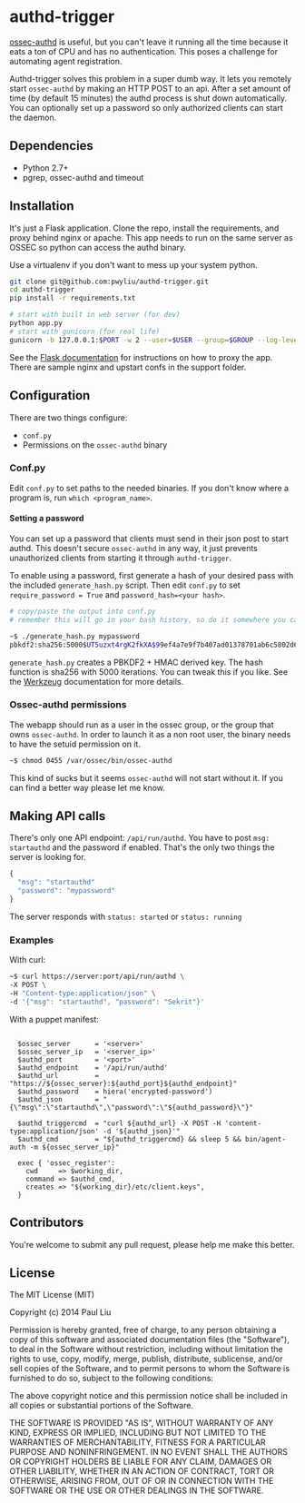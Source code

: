 # authd-trigger
[ossec-authd](http://ossec-docs.readthedocs.org/en/latest/programs/ossec-authd.html) is useful, but you can't leave it running all the time because
it eats a ton of CPU and has no authentication. This poses a challenge for
automating agent registration.

Authd-trigger solves this problem in a super dumb way. It lets you remotely start
`ossec-authd` by making an HTTP POST to an api. After a set amount of
time (by default 15 minutes) the authd process is shut down automatically. You
can optionally set up a password so only authorized clients can start the daemon.

## Dependencies
* Python 2.7+
* pgrep, ossec-authd and timeout

## Installation
It's just a Flask application. Clone the repo, install the requirements, and
proxy behind nginx or apache. This app needs to run on the same server as OSSEC
so python can access the authd binary.

Use a virtualenv if you don't want to mess up your system python.

```bash
git clone git@github.com:pwyliu/authd-trigger.git
cd authd-trigger
pip install -r requirements.txt

# start with built in web server (for dev)
python app.py
# start with gunicorn (for real life)
gunicorn -b 127.0.0.1:$PORT -w 2 --user=$USER --group=$GROUP --log-level=$LOGLEVEL app:run
```

See the [Flask documentation](http://flask.pocoo.org/docs/deploying/) for instructions on how to proxy the app. There are
sample nginx and upstart confs in the support folder.

## Configuration
There are two things configure:

* `conf.py`
* Permissions on the `ossec-authd` binary

### Conf.py
Edit `conf.py` to set paths to the needed binaries. If you don't know where a
program is, run `which <program_name>`.

#### Setting a password
You can set up a password that clients must send in their json post to
start authd. This doesn't secure `ossec-authd` in any way, it just prevents
unauthorized clients from starting it through `authd-trigger`.

To enable using a password, first generate a hash of your desired pass with the
included `generate_hash.py` script. Then edit `conf.py` to set
`require_password = True` and `password_hash=<your hash>`.

```bash
# copy/paste the output into conf.py
# remember this will go in your bash history, so do it somewhere you can erase it.

~$ ./generate_hash.py mypassword
pbkdf2:sha256:5000$UT5uzxt4rgK2fkXA$99ef4a7e9f7b407ad01378701ab6c5802d63507ab43b26c56be5aa81a3e02cd6
```

`generate_hash.py` creates a PBKDF2 + HMAC derived key. The hash function is
sha256 with 5000 iterations. You can tweak this if you like. See the [Werkzeug](http://werkzeug.pocoo.org/docs/utils/)
documentation for more details.

### Ossec-authd permissions
The webapp should run as a user in the ossec group, or the group that owns
`ossec-authd`. In order to launch it as a non root user, the binary needs to
have the setuid permission on it.

```bash
~$ chmod 0455 /var/ossec/bin/ossec-authd
```

This kind of sucks but it seems `ossec-authd` will not start without it. If you can
find a better way please let me know.

## Making API calls
There's only one API endpoint: `/api/run/authd`. You have to post
`msg: startauthd` and the password if enabled. That's the only two things the
server is looking for.

```javascript
{
  "msg": "startauthd"
  "password": "mypassword"
}
```

The server responds with `status: started` or `status: running`

### Examples
With curl:

```bash
~$ curl https://server:port/api/run/authd \
-X POST \
-H "Content-type:application/json" \
-d '{"msg": "startauthd", "password": "Sekrit"}'
```

With a puppet manifest:
```puppet

  $ossec_server      = '<server>'
  $ossec_server_ip   = '<server_ip>'
  $authd_port        = '<port>'
  $authd_endpoint    = '/api/run/authd'
  $authd_url         = "https://${ossec_server}:${authd_port}${authd_endpoint}"
  $authd_password    = hiera('encrypted-password')
  $authd_json        = "{\"msg\":\"startauthd\",\"password\":\"${authd_password}\"}"

  $authd_triggercmd  = "curl ${authd_url} -X POST -H 'content-type:application/json' -d '${authd_json}'"
  $authd_cmd         = "${authd_triggercmd} && sleep 5 && bin/agent-auth -m ${ossec_server_ip}"

  exec { 'ossec_register':
    cwd     => $working_dir,
    command => $authd_cmd,
    creates => "${working_dir}/etc/client.keys",
  }
```

## Contributors
You're welcome to submit any pull request, please help me make this better.

## License
The MIT License (MIT)

Copyright (c) 2014 Paul Liu

Permission is hereby granted, free of charge, to any person obtaining a copy
of this software and associated documentation files (the "Software"), to deal
in the Software without restriction, including without limitation the rights
to use, copy, modify, merge, publish, distribute, sublicense, and/or sell
copies of the Software, and to permit persons to whom the Software is
furnished to do so, subject to the following conditions:

The above copyright notice and this permission notice shall be included in all
copies or substantial portions of the Software.

THE SOFTWARE IS PROVIDED "AS IS", WITHOUT WARRANTY OF ANY KIND, EXPRESS OR
IMPLIED, INCLUDING BUT NOT LIMITED TO THE WARRANTIES OF MERCHANTABILITY,
FITNESS FOR A PARTICULAR PURPOSE AND NONINFRINGEMENT. IN NO EVENT SHALL THE
AUTHORS OR COPYRIGHT HOLDERS BE LIABLE FOR ANY CLAIM, DAMAGES OR OTHER
LIABILITY, WHETHER IN AN ACTION OF CONTRACT, TORT OR OTHERWISE, ARISING FROM,
OUT OF OR IN CONNECTION WITH THE SOFTWARE OR THE USE OR OTHER DEALINGS IN THE
SOFTWARE.